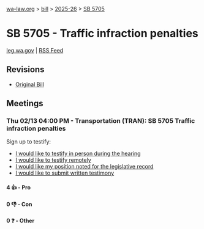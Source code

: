 [wa-law.org](/) > [bill](/bill/) > [2025-26](/bill/2025-26/) > [SB 5705](/bill/2025-26/sb/5705/)

# SB 5705 - Traffic infraction penalties
[leg.wa.gov](https://app.leg.wa.gov/billsummary?BillNumber=5705&Year=2025&Initiative=false) | [RSS Feed](./rss.xml)

## Revisions
* [Original Bill](1/)

## Meetings
### Thu 02/13 04:00 PM - Transportation (TRAN): SB 5705 Traffic infraction penalties
Sign up to testify:
* [I would like to testify in person during the hearing](https://app.leg.wa.gov/csi/Testifier/Add?chamber=House&mId=32731&aId=163776&caId=25769&tId=1)
* [I would like to testify remotely](https://app.leg.wa.gov/csi/Testifier/Add?chamber=House&mId=32731&aId=163776&caId=25769&tId=2)
* [I would like my position noted for the legislative record](https://app.leg.wa.gov/csi/Testifier/Add?chamber=House&mId=32731&aId=163776&caId=25769&tId=3)
* [I would like to submit written testimony](https://app.leg.wa.gov/csi/Testifier/Add?chamber=House&mId=32731&aId=163776&caId=25769&tId=4)

#### 4 👍 - Pro

#### 0 👎 - Con

#### 0 ❓ - Other
